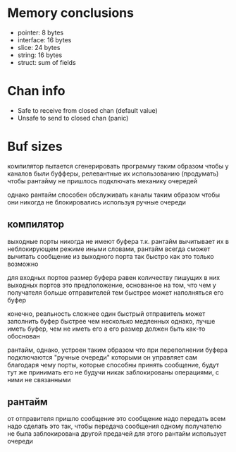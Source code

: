 # Memory conclusions

- pointer: 8 bytes
- interface: 16 bytes
- slice: 24 bytes
- string: 16 bytes
- struct: sum of fields

# Chan info

- Safe to receive from closed chan (default value)
- Unsafe to send to closed chan (panic)

# Buf sizes

компилятор пытается сгенерировать программу таким образом
чтобы у каналов были буфферы, релевантные их использованию (продумать)
чтобы рантайму не пришлось подключать механику очередей

однако рантайм способен обслуживать каналы таким образом
чтобы они никогда не блокировались
используя ручные очереди

## компилятор

выходные порты никогда не имеют буфера
т.к. рантайм вычитывает их в неблокирующем режиме
иными словами, рантайм всегда сможет вычитать сообщение из выходного порта так быстро
как это только возможно

для входных портов размер буфера равен количеству пишущих в них выходных портов
это предположение, основанное на том, что чем у получателя больше отправителей
тем быстрее может наполняться его буфер

конечно, реальность сложнее
один быстрый отправитель может заполнить буфер быстрее чем несколько медленных
однако, лучше иметь буфер, чем не иметь его
а его размер должен быть как-то обоснован

рантайм, однако, устроен таким образом
что при переполнении буфера подключаются "ручные очереди"
которыми он управляет сам
благодаря чему порты, которые способны принять сообщение, будут тут же принимать его
не будучи никак заблокированы операциями, с ними не связанными

## рантайм

от отправителя пришло сообщение
это сообщение надо передать всем
надо сделать это так, чтобы передача сообщения одному получателю не была заблокирована другой предачей
для этого рантайм использует очереди
